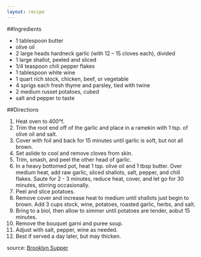 ```yaml
---
layout: recipe
---
```

##Ingredients
- 1 tablespoon butter
- olive oil
- 2 large heads hardneck garlic (with 12 – 15 cloves each), divided
- 1 large shallot, peeled and sliced
- 1/4 teaspoon chili pepper flakes
- 1 tablespoon white wine
- 1 quart rich stock, chicken, beef, or vegetable
- 4 sprigs each fresh thyme and parsley, tied with twine
- 2 medium russet potatoes, cubed
- salt and pepper to taste

##Directions
1. Heat oven to 400&deg;f.
2. Trim the root end off of the garlic and place in a ramekin with 1 tsp. of olive oil and salt.
3. Cover with foil and back for 15 minutes until garlic is soft, but not all brown.
4. Set aslide to cool and remove cloves from skin.
5. Trim, smash, and peel the other head of garlic.
6. In a heavy bottomed pot, heat 1 tsp. olive oil and 1 tbsp butter. Over medium heat, add raw garlic, sliced shallots, salt, pepper, and chili flakes. Saute for 2 - 3 minutes, reduce heat, cover, and let go for 30 minutes, stirring occasionally.
7. Peel and slice potatoes.
7. Remove cover and increase heat to medium until shallots just begin to brown. Add 3 cups stock, wine, potatoes, roasted garlic, herbs, and salt.
8. Bring to a biol, then allow to simmer until potatoes are tender, aobut 15 minutes.
9. Remove the bouquet garni and puree soup.
10. Adjust with salt, pepper, wine as needed.
11. Best if served a day later, but may thicken.

source: [Brooklyn Supper](http://www.brooklynsupper.net/2014/10/garlic-soup/#.VKhtnWTF8hA)

	



